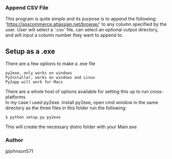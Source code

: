 ### Append CSV File

 This program is quite simple and its purpose is to append the following:
	'https://spscommerce.atlassian.net/browse/' to any column specified by the user.
	User will select a '.csv' file, can select an optional output directory, and will 
	input a column number they want to append to.

## Setup as a .exe
There are a few options to make a .exe file
```
py2exe, only works on windows
PyInstaller, works on windows and Linux
Py2app will work for Macs
```
	
There are a whole host of options available for setting this up to run cross-platforms	
In my case I used py2exe. 
Install py2exe, open cmd window in the same directory as the three files in this folder
run the following:
```
$ python setup.py py2exe
```
This will create the necessary distro folder with your Main.exe
  
### Author
  
  jpjohnson571
